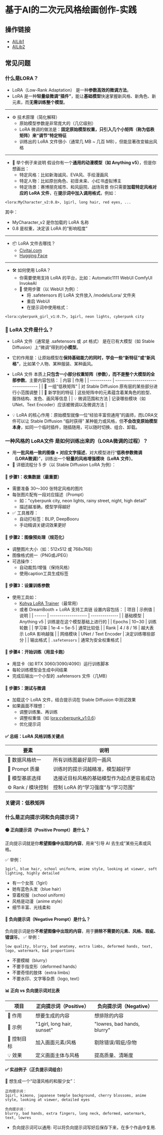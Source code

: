 # 基于AI的二次元风格绘画创作-实践

## 操作链接
- [AILib1](https://www.liblib.art/modelinfo/3fa1d8b7e1634317b07ca8b4da0e1127?versionUuid=9fc0d6a88c594e74a2f6ca88b99457fd)
- [AILib2](https://www.liblib.art/sd?id=1749306479557)

## 常见问题
### 什么是LORA？
- LoRA（Low-Rank Adaptation） 是一种**参数高效的微调方法**。
- LoRA 是一种**轻量级微调“插件”**，能让**基础模型**快速掌握新风格、新角色、新元素，而**无需训练整个模型**。
-----------
- ⚙️ 技术原理（简化解释）
  - 原始模型参数是非常庞大的（几亿级别）
  - LoRA 微调的做法是：**固定原始模型权重，只引入几个小矩阵（称为低秩矩阵）来“调节”特定特征**
  - 训练出的 LoRA 文件很小（通常几 MB ~ 几百 MB），但能显著改变输出风格
-----------
- 🧠 举个例子来说明
假设你有一个**通用的动漫模型（如 Anything v5）**，但是你想画出：
  - 特定风格：比如新海诚风、EVA风、手绘漫画风
  - 特定人物：比如原创角色、初音未来、小红书虚拟博主
  - 特定场景：赛博朋克城市、和风庭院、战场背景
你只需要**加载特定风格对应的 LoRA 文件**，在**提示词中加入调用格式**，例如：
```
<lora:MyCharacter_v2:0.8>, 1girl, long hair, red eyes, ...
```
其中：
- MyCharacter_v2 是你加载的 LoRA 名称
- 0.8 是权重，决定该 LoRA 的“影响程度”
------------------
- 📦 LoRA 文件去哪找？
  - [Civitai.com](https://civitai.com/)
  - [Hugging Face](https://huggingface.co/)
--------------
- 🛠️ 如何使用 LoRA？
  - 你需要使用支持 LoRA 的平台，比如：Automatic1111 WebUI ComfyUI InvokeAI
  - 📌 使用步骤（以 WebUI 为例）：
    - 将 .safetensors 的 LoRA 文件放入 /models/Lora/ 文件夹
    - 重启 WebUI
    - 在提示词中使用格式：
```
<lora:cyberpunk_girl_v1:0.7>, 1girl, neon lights, cyberpunk city
```

### 🧾 LoRA 文件是什么？
- LoRA 文件（通常是 .safetensors 或 .pt 格式） 是在已有大模型（如 Stable Diffusion）上“微调”得到的**小模型**。
- 它的作用是：让原始模型在**保持基础能力的同时，学会一些“新特征”或“新风格”**，比如某个人物、某种服装、某种画风。
- LoRA 文件 本质上**只包含一小部分权重矩阵（参数），而不是整个大模型的全部参数**。主要内容包括：
| 内容          | 作用                                 |
| ----------- | ---------------------------------- |
| 📐 一组“低秩矩阵” | 对 Stable Diffusion 原有层的某些部分进行小范围调整 |
| 🧠 新学到的特征   | 这些矩阵中的元素蕴含着某角色的脸型、服饰结构、发色、画风等信息 |
| 💡 微调范围和方法  | 记录哪些模块（如 UNet、Text Encoder）应该被微调以及微调方法  |

- 💡 LoRA 的核心作用：原始模型就像一位“经验丰富但通用”的画师，而LORA文件可以让 Stable Diffusion “临时获得” 某种能力或风格，但**不会改变原始模型本身**，如同一个临时插件，随插随用，可以随时切换、组合、卸载。

###  一种风格的 LoRA文件 是如何训练出来的（LORA微调的过程）？
- 用**一批风格一致的图像 + 对应文字描述**，对大模型进行“**低秩参数微调（LORA微调）**”，训练出一个**轻量的风格增强模块（LoRA 文件）**。
- 📌 详细流程分 5 步（以 Stable Diffusion LoRA 为例）：
#### 🔹 步骤1：收集数据（最重要）
- 需要准备 30～300 张特定风格的图片
- 每张图片配有一段对应描述（Prompt）
  - 如："cyberpunk city, neon lights, rainy street, night, high detail"
  - 描述越准确，模型学得越好
- ✅ 工具推荐：
  - 自动打标签：BLIP, DeepBooru
  - 手动精调关键词效果更好

#### 🔹 步骤2：图像预处理（规范化）
- 调整图片大小（如：512x512 或 768x768）
- 图像格式统一（PNG或JPEG）
- 可选操作：
  - 自动裁剪/增强（保持风格）
  - 使用caption工具生成标签

#### 🔹 步骤3：设置训练参数
- 使用工具如：
  - [Kohya LoRA Trainer](https://github.com/bmaltais/kohya_ss)（最常用）
  - 或者 DreamBooth + LoRA 支持工具链
设置内容包括：
| 项目     | 示例值                 | 说明             |
| ------ | ------------------- | -------------- |
| 基础模型   | Anything v5         | 训练是在这个模型基础上进行的 |
| Epochs | 10\~30              | 训练轮数           |
| 学习率    | 1e-4 \~ 5e-5        | 通常比较低          |
| Rank   | 4 / 8 / 16          | 越大表示 LoRA 影响越强 |
| 网络模块   | UNet / Text Encoder | 决定训练哪些部分       |
| 输出格式   | `.safetensors`      | 通常为安全权重格式      |

#### 🔹 步骤4：开始训练（用显卡跑）
- 用显卡（如 RTX 3060/3090/4090）运行训练脚本
- 每轮训练模型会生成中间结果
- 完成后输出一个小型的 .safetensors 文件（几MB）

#### 🔹 步骤5：测试与微调
- 加载这个 LoRA 文件，结合提示词在 Stable Diffusion 中测试效果
- 如果画面不理想：
  - 调整训练集、再训练
  - 调整权重值（如 <lora:cyberpunk_v1:0.6>）
  - 优化提示词

#### ✅ 总结：LoRA 风格训练关键点
| 要素             | 说明                     |
| -------------- | ---------------------- |
| 🎨 数据风格统一      | 所有训练图最好是同一画风           |
| 🧾 Prompt 质量   | 训练时的提示词越精准，模型越好学       |
| 🧠 模型基底选择      | 选接近目标风格的基础模型作为起点更容易成功  |
| ⚙️ Rank / 模块控制 | 控制 LoRA 的“学习强度”与“学习范围” |

### 关键词：低秩矩阵 


### 什么是正向提示词和负向提示词？
#### 🟢 正向提示词（Positive Prompt）是什么？
正向提示词就是你**希望图像中出现的内容**，用来“引导 AI 去生成”某些元素或风格。

✅ 举例：
```
1girl, blue hair, school uniform, anime style, looking at viewer, soft lighting, highly detailed
```
- 有一个女孩（1girl）
- 她有蓝色头发（blue hair）
- 穿着校服（school uniform）
- 风格是动漫（anime style）
- 细节丰富、光线柔和


#### 🔴 负向提示词（Negative Prompt）是什么？
负向提示词是你**不希望图像中出现的内容**，用于**排除不需要的元素、风格、瑕疵、错误**等。
✅ 举例：
```
low quality, blurry, bad anatomy, extra limbs, deformed hands, text, logo, watermark, bad proportions
```
- 不要模糊（blurry）
- 不要手指变形（deformed hands）
- 不要奇怪的肢体（extra limbs）
- 不要水印、文字等杂质（logo, text）

#### 📊 正向 vs 负向提示词对比表
| 项目      | 正向提示词（Positive）            | 负向提示词（Negative）             |
| ------- | -------------------------- | --------------------------- |
| 📌 作用   | 想要生成的内容                    | 想排除的内容                      |
| 📸 示例   | "1girl, long hair, sunset" | "lowres, bad hands, blurry" |
| 🔧 控制目标 | 加入画面元素/风格                  | 剔除错误/瑕疵/杂物                  |
| 💡 效果   | 定义画面主体与风格                  | 提高质量、清晰度                    |

#### ✅ 实战例子（正负提示词组合）
🎨 想生成一个“动漫风格的和服少女”：
```
正向提示词：
1girl, kimono, japanese temple background, cherry blossoms, anime style, looking at viewer, detailed eyes

负向提示词：
blurry, bad hands, extra fingers, long neck, deformed, watermark, text, lowres
```
- 负向提示词可以通用: 可以将负向提示词写好后保存下来，在多个作品中复用.


